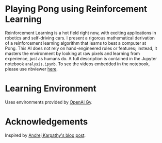 # Playing Pong using Reinforcement Learning
Reinforcement Learning is a hot field right now, with exciting applications in robotics and self-driving cars. 
I present a rigorous mathematical derivation of a reinforcement learning algorithm that learns to beat a computer at Pong. 
This AI does not rely on hand-engineered rules or features; 
instead, it masters the environment by looking at raw pixels and learning from experience, just as humans do.
A full description is contained in the Jupyter notebook `analysis.ipynb`. 
To see the videos embedded in the notebook, please use nbviewer 
[here](http://nbviewer.jupyter.org/github/petermchale/pong_RL/blob/master/analysis.ipynb).

# Learning Environment
Uses environments provided by [OpenAI Gy](https://github.com/openai/gym).

# Acknowledgements
Inspired by [Andrej Karpathy's blog post](http://karpathy.github.io/2016/05/31/rl/). 


